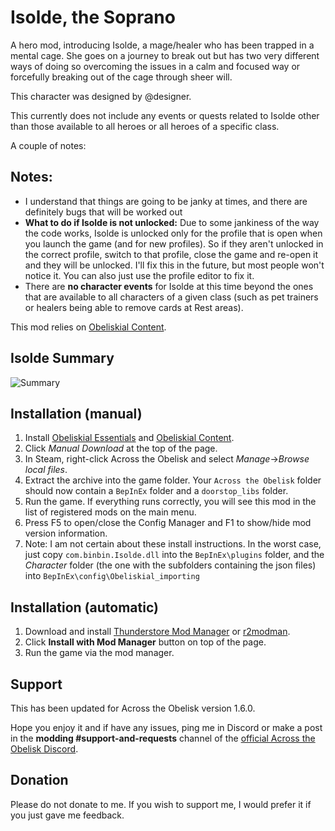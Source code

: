 # Isolde, the Soprano

A hero mod, introducing Isolde, a mage/healer who has been trapped in a mental cage. She goes on a journey to break out but has two very different ways of doing so overcoming the issues in a calm and focused way or forcefully breaking out of the cage through sheer will.

This character was designed by @designer.

This currently does not include any events or quests related to Isolde other than those available to all heroes or all heroes of a specific class.

A couple of notes:

## Notes:

- I understand that things are going to be janky at times, and there are definitely bugs that will be worked out
- **What to do if Isolde is not unlocked:** Due to some jankiness of the way the code works, Isolde is unlocked only for the profile that is open when you launch the game (and for new profiles). So if they aren't unlocked in the correct profile, switch to that profile, close the game and re-open it and they will be unlocked. I'll fix this in the future, but most people won't notice it. You can also just use the profile editor to fix it.
- There are **no character events** for Isolde at this time beyond the ones that are available to all characters of a given class (such as pet trainers or healers being able to remove cards at Rest areas).

This mod relies on [Obeliskial Content](https://across-the-obelisk.thunderstore.io/package/meds/Obeliskial_Content/).

## Isolde Summary

![Summary](https://raw.githubusercontent.com/binbinmods/Isolde/refs/heads/main/Assets/IsoldeSummary.png)

## Installation (manual)

1. Install [Obeliskial Essentials](https://across-the-obelisk.thunderstore.io/package/meds/Obeliskial_Essentials/) and [Obeliskial Content](https://across-the-obelisk.thunderstore.io/package/meds/Obeliskial_Content/).
2. Click _Manual Download_ at the top of the page.
3. In Steam, right-click Across the Obelisk and select _Manage_->_Browse local files_.
4. Extract the archive into the game folder. Your `Across the Obelisk` folder should now contain a `BepInEx` folder and a `doorstop_libs` folder.
5. Run the game. If everything runs correctly, you will see this mod in the list of registered mods on the main menu.
6. Press F5 to open/close the Config Manager and F1 to show/hide mod version information.
7. Note: I am not certain about these install instructions. In the worst case, just copy `com.binbin.Isolde.dll` into the `BepInEx\plugins` folder, and the _Character_ folder (the one with the subfolders containing the json files) into `BepInEx\config\Obeliskial_importing`

## Installation (automatic)

1. Download and install [Thunderstore Mod Manager](https://www.overwolf.com/app/Thunderstore-Thunderstore_Mod_Manager) or [r2modman](https://across-the-obelisk.thunderstore.io/package/ebkr/r2modman/).
2. Click **Install with Mod Manager** button on top of the page.
3. Run the game via the mod manager.

## Support

This has been updated for Across the Obelisk version 1.6.0.

Hope you enjoy it and if have any issues, ping me in Discord or make a post in the **modding #support-and-requests** channel of the [official Across the Obelisk Discord](https://discord.gg/across-the-obelisk-679706811108163701).

## Donation

Please do not donate to me. If you wish to support me, I would prefer it if you just gave me feedback.

